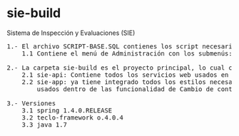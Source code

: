  # sie-build
 
Sistema de Inspección y Evaluaciones (SIE)
<pre>
1.- El archivo SCRIPT-BASE.SQL contienes los script necesario para crear una nueva aplicación desde cero
	1.1 Contiene el menú de Administración con los submenús: Cambio de contraseña, Usuarios y Configurar aplicación.

2.- La carpeta sie-build es el proyecto principal, lo cual contiene dos carpetas principales
	2.1 sie-api: Contiene todos los servicios web usados en la aplicación. Ya tiene integrados las funcionalidades de los menús antes 	      descritos.
	2.2 sie-app: ya tiene integrado todos los estilos necesarios integrados y las páginas y controllers
	    usados dentro de las funcionalidad de Cambio de contraseña, Usuarios y Configurar aplicación.

3.- Versiones
	3.1 spring 1.4.0.RELEASE
	3.2 teclo-framework o.4.0.4
	3.3 java 1.7
  </pre>

